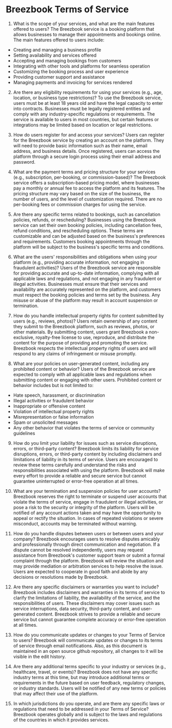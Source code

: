 # Breezbook Terms of Service

1. What is the scope of your services, and what are the main features offered to users?
   The Breezbook service is a booking platform that allows businesses to manage their appointments and bookings online.
   The main features offered to users include:

- Creating and managing a business profile
- Setting availability and services offered
- Accepting and managing bookings from customers
- Integrating with other tools and platforms for seamless operation
- Customizing the booking process and user experience
- Providing customer support and assistance
- Managing payments and invoicing for services rendered

2. Are there any eligibility requirements for using your services (e.g., age, location, or business type restrictions)?
   To use the Breezbook service, users must be at least 18 years old and have the legal capacity to enter into
   contracts.
   Businesses must be legally registered entities and comply with any industry-specific regulations or requirements. The
   service is available to users in most countries, but certain features or integrations may be limited based on
   location
   or legal restrictions.

3. How do users register for and access your services?
   Users can register for the Breezbook service by creating an account on the platform. They will need to provide basic
   information such as their name, email address, and business details. Once registered, users can access the platform
   through a secure login process using their email address and password.

4. What are the payment terms and pricing structure for your services (e.g., subscription, per-booking, or
   commission-based)?
   The Breezbook service offers a subscription-based pricing model, where businesses pay a monthly or annual fee to
   access
   the platform and its features. The pricing structure may vary based on the size of the business, the number of users,
   and
   the level of customization required. There are no per-booking fees or commission charges for using the service.

5. Are there any specific terms related to bookings, such as cancellation policies, refunds, or rescheduling?
   Businesses using the Breezbook service can set their own booking policies, including cancellation fees, refund
   conditions, and rescheduling options. These terms are customizable and can be adjusted based on the business's
   preferences and requirements. Customers booking appointments through the platform will be subject to the business's
   specific terms and conditions.

6. What are the users' responsibilities and obligations when using your platform (e.g., providing accurate information,
   not engaging in fraudulent activities)?
   Users of the Breezbook service are responsible for providing accurate and up-to-date information, complying with all
   applicable laws and regulations, and not engaging in any fraudulent or illegal activities. Businesses must ensure
   that
   their services and availability are accurately represented on the platform, and customers must respect the booking
   policies and terms set by the business. Any misuse or abuse of the platform may result in account suspension or
   termination.

7. How do you handle intellectual property rights for content submitted by users (e.g., reviews, photos)?
   Users retain ownership of any content they submit to the Breezbook platform, such as reviews, photos, or other
   materials.
   By submitting content, users grant Breezbook a non-exclusive, royalty-free license to use, reproduce, and distribute
   the
   content for the purpose of providing and promoting the service. Breezbook respects the intellectual property rights
   of
   users and will respond to any claims of infringement or misuse promptly.

8. What are your policies on user-generated content, including any prohibited content or behavior?
   Users of the Breezbook service are expected to comply with all applicable laws and regulations when submitting
   content
   or engaging with other users. Prohibited content or behavior includes but is not limited to:

- Hate speech, harassment, or discrimination
- Illegal activities or fraudulent behavior
- Inappropriate or offensive content
- Violation of intellectual property rights
- Misrepresentation or false information
- Spam or unsolicited messages
- Any other behavior that violates the terms of service or community guidelines

9. How do you limit your liability for issues such as service disruptions, errors, or third-party content?
   Breezbook limits its liability for service disruptions, errors, or third-party content by including disclaimers and
   limitations of liability in its terms of service. Users are encouraged to review these terms carefully and understand
   the risks and responsibilities associated with using the platform. Breezbook will make every effort to provide a
   reliable
   and secure service but cannot guarantee uninterrupted or error-free operation at all times.

10. What are your termination and suspension policies for user accounts?
    Breezbook reserves the right to terminate or suspend user accounts that violate the terms of service, engage in
    fraudulent
    or illegal activities, or pose a risk to the security or integrity of the platform. Users will be notified of any
    account
    actions taken and may have the opportunity to appeal or rectify the situation. In cases of repeated violations or
    severe
    misconduct, accounts may be terminated without warning.

11. How do you handle disputes between users or between users and your company?
    Breezbook encourages users to resolve disputes amicably and professionally through direct communication and
    negotiation.
    If a dispute cannot be resolved independently, users may request assistance from Breezbook's customer support team
    or
    submit a formal complaint through the platform. Breezbook will review the situation and may provide mediation or
    arbitration services to help resolve the issue. Users are expected to cooperate in good faith and abide by any
    decisions
    or resolutions made by Breezbook.

12. Are there any specific disclaimers or warranties you want to include?
    Breezbook includes disclaimers and warranties in its terms of service to clarify the limitations of liability, the
    availability of the service, and the responsibilities of users. These disclaimers may cover issues such as service
    interruptions, data security, third-party content, and user-generated content. Breezbook strives to provide a
    reliable
    and secure service but cannot guarantee complete accuracy or error-free operation at all times.

13. How do you communicate updates or changes to your Terms of Service to users?
    Breezbook will communicate updates or changes to its terms of service through email notifications. Also, as this
    document is maintained in an open source github repository, all changes to it will be visible in the edit history.

14. Are there any additional terms specific to your industry or services (e.g., healthcare, travel, or events)?
    Breezbook does not have any specific industry terms at this time, but may introduce additional terms or requirements
    in the future based on user feedback, regulatory changes, or industry standards. Users will be notified of any new
    terms or policies that may affect their use of the platform.

15. In which jurisdictions do you operate, and are there any specific laws or regulations that need to be addressed in
    your Terms of Service?
    Breezbook operates globally and is subject to the laws and regulations of the countries in which it provides
    services.